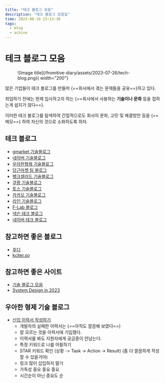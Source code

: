 ```yaml
---
title: "테크 블로그 모음"
description: "테크 블로그 모음집"
time: 2023-08-10 23:13:30
tags:
  - blog
  - achive
---
```



# 테크 블로그 모음

<figure markdown>
![Image title](/fromitive-diary/assets/2023-07-26/tech-blog.png){ width="200"}
<figcaption></figcaption>
</figure>

많은 기업들이 테크 블로그를 만들어 {==회사에서 겪는 문제들을 공유==}하고 있다.

취업하기 전에는 현재 입사하고자 하는 {==회사에서 사용하는 **기술이나 문화** 등을 접하는게 쉽지가 않다==}.

이러한 테크 블로그를 탐색하여 간접적으로도 회사의 문화, 고민 및 해결방안 등을 {==메모==}  하여 자신의 것으로 소화하도록 하자.

## 테크 블로그
- [gmarket 기술블로그](https://dev.gmarket.com)
- [네이버 기술블로그](https://d2.naver.com/home)
- [우아한형제 기술블로그](https://techblog.woowahan.com)
- [당근마켓 팀 블로그](https://medium.com/daangn)
- [뱅크셀러드 기술블로그](https://blog.banksalad.com/)
- [쿠팡 기술블로그](https://medium.com/coupang-engineering/kr/home)
- [토스 기술블로그](https://toss.tech/)
- [카카오 기술블로그](https://tech.kakao.com/)
- [라인 기술블로그](https://engineering.linecorp.com/ko/culture)
- [F-Lab 블로그](https://f-lab.kr/blog/)
- [넥슨 테크 블로그](https://www.intelligencelabs.tech/)
- [네이버 테크 블로그](https://blog.naver.com/connect_org)


## 참고하면 좋은 블로그
 - [후디](https://hudi.blog/zero-downtime-deployment/)
 - [kciter.so](https://kciter.so/posts/railway-oriented-programming)
 
## 참고하면 좋은 사이트
 - [기술 블로그 모음](https://blog.f-lab.kr/blog/sustainable-developer-growth-skills)
 - [System Design in 2023](https://www.educative.io/blog/complete-guide-to-system-design)

## 우아한 형제 기술 블로그 
 - [신입 이력서 작성하기](https://techblog.woowahan.com/11998/)
    - 개발자의 실패한 이력서는 {==아직도 깔끔해 보였다==}
    - 잘 모르는 것을 이력서에 기입했다.
    - 이력서를 봐도 지원자에게 궁금증이 안남는다.
    - 특정 키워드로 나를 어필하기
    - STAR 키워드 확인 (상황 -> Task -> Action -> Result) (좀 더 깔끔하게 작성할 수 있을거야)
    - 링크 많이 삽입하지 말기
    - 가독성 중요 중요 중요
    - 시간순이 아닌 중요도 순
